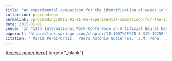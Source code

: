 ```yaml
---
title: "An experimental comparison for the identification of weeds in sunflower crops via unmanned aerial vehicles and object-based analysis"
collection: proceedings
permalink: /proceeding/2015-01-01-An-experimental-comparison-for-the-identification-of-weeds-in-sunflower-crops-via-unmanned-aerial-vehicles-and-object-based-analysis
date: 2015-01-01
venue: 'In *13th International Work-Conference on Artificial Neural Networks (IWANN 2015)*'
paperurl: 'http://link.springer.com/chapter/10.1007%2F978-3-319-19258-1_22'
citation: ' María Pérez-Ortiz,  Pedro Antonio Gutiérrez,  J.M. Peña,  J. Torres-Sánchez,  César Hervás-Martínez,  F. López Granados, &quot;An experimental comparison for the identification of weeds in sunflower crops via unmanned aerial vehicles and object-based analysis.&quot; In *13th International Work-Conference on Artificial Neural Networks (IWANN 2015)*, Vol.9094, 2015, Palma de Mallorca (Spain), pp.252--262.'
---
```

[Access paper here](http://link.springer.com/chapter/10.1007%2F978-3-319-19258-1_22){:target="_blank"}
